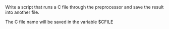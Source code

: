 Write a script that runs a C file through the preprocessor and save the result into another file.

The C file name will be saved in the variable $CFILE
